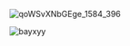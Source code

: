 ![qoWSvXNbGEge_1584_396](https://user-images.githubusercontent.com/88304518/204144596-eb70b102-b1c9-46d1-a04c-a738e87fb2f4.png)

<p align="left"> <img src="https://komarev.com/ghpvc/?username=bayxyy&label=Profile%20views&color=0e75b6&style=flat" alt="bayxyy" /> </p>
